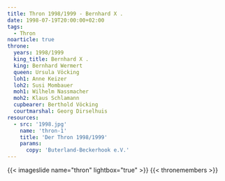 ```yaml
---
title: Thron 1998/1999 - Bernhard X .
date: 1998-07-19T20:00:00+02:00
tags:
  - Thron
noarticle: true
throne:
  years: 1998/1999
  king_title: Bernhard X .
  king: Bernhard Wermert
  queen: Ursula Vöcking
  loh1: Anne Keizer
  loh2: Susi Mombauer
  moh1: Wilhelm Nassmacher
  moh2: Klaus Schlamann
  cupbearer: Berthold Vöcking
  courtmarshal: Georg Dirselhuis
resources:
  - src: '1998.jpg'
    name: 'thron-1'
    title: 'Der Thron 1998/1999'
    params:
      copy: 'Buterland-Beckerhook e.V.'
---
```

{{< imageslide name="thron" lightbox="true" >}}
{{< thronemembers >}}
